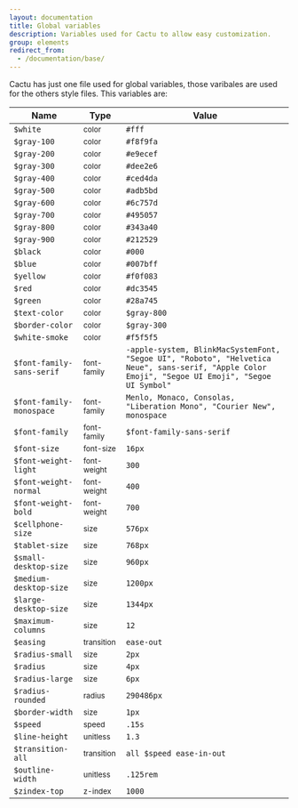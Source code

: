```yaml
---
layout: documentation
title: Global variables
description: Variables used for Cactu to allow easy customization.
group: elements
redirect_from:
  - /documentation/base/
---
```



Cactu has just one file used for global variables, those varibales are used for the others style files. This variables are:

| Name  | Type  | Value |
| ----- | ----- | ----- |
| `$white`    | <small>color</small> | <span class="small-box" style="background:#fff"></span> `#fff`    |
| `$gray-100` | <small>color</small> | <span class="small-box" style="background:#f8f9fa"></span> `#f8f9fa` |
| `$gray-200` | <small>color</small> | <span class="small-box" style="background:#e9ecef"></span> `#e9ecef` |
| `$gray-300` | <small>color</small> | <span class="small-box" style="background:#dee2e6"></span> `#dee2e6` |
| `$gray-400` | <small>color</small> | <span class="small-box" style="background:#ced4da"></span> `#ced4da` |
| `$gray-500` | <small>color</small> | <span class="small-box" style="background:#adb5bd"></span> `#adb5bd` |
| `$gray-600` | <small>color</small> | <span class="small-box" style="background:#6c757d"></span> `#6c757d` |
| `$gray-700` | <small>color</small> | <span class="small-box" style="background:#495057"></span> `#495057` |
| `$gray-800` | <small>color</small> | <span class="small-box" style="background:#343a40"></span> `#343a40` |
| `$gray-900` | <small>color</small> | <span class="small-box" style="background:#212529"></span> `#212529` |
| `$black`    | <small>color</small> | <span class="small-box" style="background:#000"></span> `#000` |
| `$blue`     | <small>color</small> | <span class="small-box" style="background:#007bff"></span> `#007bff` |
| `$yellow`   | <small>color</small> | <span class="small-box" style="background:#f0f083"></span> `#f0f083`|
| `$red`      | <small>color</small> | <span class="small-box" style="background:#dc3545"></span> `#dc3545`|
| `$green`    | <small>color</small> | <span class="small-box" style="background:#28a745"></span> `#28a745`|
| `$text-color`   | <small>color</small> | <span class="small-box" style="background:#343a40"></span> `$gray-800` |
| `$border-color` | <small>color</small> | <span class="small-box" style="background:#dee2e6"></span> `$gray-300` |
| `$white-smoke`  | <small>color</small> | <span class="small-box" style="background:#f5f5f5"></span> `#f5f5f5` |
| `$font-family-sans-serif`| <small>font-family</small> | `-apple-system, BlinkMacSystemFont, "Segoe UI", "Roboto", "Helvetica Neue", sans-serif, "Apple Color Emoji", "Segoe UI Emoji", "Segoe UI Symbol"` |
| `$font-family-monospace` | <small>font-family</small> | `Menlo, Monaco, Consolas, "Liberation Mono", "Courier New", monospace` |
| `$font-family`           | <small>font-family</small> | `$font-family-sans-serif` |
| `$font-size`             | <small>font-size</small> | `16px` |
| `$font-weight-light`     | <small>font-weight</small> | `300` |
| `$font-weight-normal`    | <small>font-weight</small> | `400` |
| `$font-weight-bold`      | <small>font-weight</small> | `700` |
| `$cellphone-size`      | <small>size</small> |  `576px` |
| `$tablet-size`         | <small>size</small> |  `768px` |
| `$small-desktop-size`  | <small>size</small> |  `960px` |
| `$medium-desktop-size` | <small>size</small> |  `1200px` |
| `$large-desktop-size`  | <small>size</small> |  `1344px` |
| `$maximum-columns`     | <small>size</small> |  `12` |
| `$easing`           | <small>transition</small> | `ease-out` |
| `$radius-small`     | <small>size</small> | `2px` |
| `$radius`           | <small>size</small> | `4px` |
| `$radius-large`     | <small>size</small> | `6px` |
| `$radius-rounded`   | <small>radius</small> | `290486px` |
| `$border-width`     | <small>size</small> | `1px` |
| `$speed`            | <small>speed</small> | `.15s` |
| `$line-height`      | <small>unitless</small> | `1.3` |
| `$transition-all`   | <small>transition</small> | `all $speed ease-in-out` |
| `$outline-width`    | <small>unitless</small> | `.125rem` |
| `$zindex-top`       | <small>z-index</small> | `1000` |